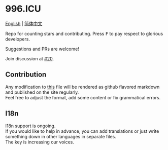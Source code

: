 996.ICU
===

[English](./en_US.md) | [简体中文](./zh_CN.md)

Repo for counting stars and contributing. Press <kbd>F</kbd> to pay respect to glorious developers.

Suggestions and PRs are welcome!

Join discussion at [#20](https://github.com/996icu/996.ICU/issues/20).

Contribution
---

Any modification to [this](https://github.com/996icu/996.ICU/blob/master/zh_CN.md) file will be rendered as github flavored markdown and published on the site regularly.   
Feel free to adjust the format, add some content or fix grammatical errors.

I18n
---
I18n support is ongoing.  
If you would like to help in advance, you can add translations or just write something down in other languages in separate files.   
The key is increasing our voices.

